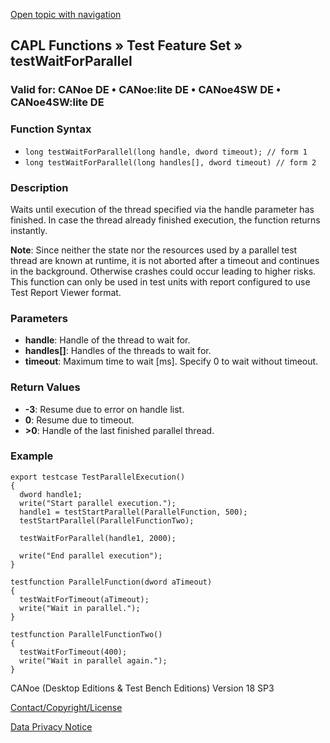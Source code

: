 [Open topic with navigation](../../../../../CANoeDEFamily.htm#Topics/CAPLFunctions/Test/Functions/CAPLfunctionTestWaitForParallel.md)

## CAPL Functions » Test Feature Set » testWaitForParallel

### Valid for: CANoe DE • CANoe:lite DE • CANoe4SW DE • CANoe4SW:lite DE

### Function Syntax

- `long testWaitForParallel(long handle, dword timeout); // form 1`
- `long testWaitForParallel(long handles[], dword timeout) // form 2`

### Description

Waits until execution of the thread specified via the handle parameter has finished. In case the thread already finished execution, the function returns instantly.

**Note**: Since neither the state nor the resources used by a parallel test thread are known at runtime, it is not aborted after a timeout and continues in the background. Otherwise crashes could occur leading to higher risks. This function can only be used in test units with report configured to use Test Report Viewer format.

### Parameters

- **handle**: Handle of the thread to wait for.
- **handles[]**: Handles of the threads to wait for.
- **timeout**: Maximum time to wait [ms]. Specify 0 to wait without timeout.

### Return Values

- **-3**: Resume due to error on handle list.
- **0**: Resume due to timeout.
- **>0**: Handle of the last finished parallel thread.

### Example

```plaintext
export testcase TestParallelExecution()
{
  dword handle1;
  write("Start parallel execution.");
  handle1 = testStartParallel(ParallelFunction, 500);
  testStartParallel(ParallelFunctionTwo);

  testWaitForParallel(handle1, 2000);

  write("End parallel execution");
}

testfunction ParallelFunction(dword aTimeout)
{
  testWaitForTimeout(aTimeout);
  write("Wait in parallel.");
}

testfunction ParallelFunctionTwo()
{
  testWaitForTimeout(400);
  write("Wait in parallel again.");
}
```

CANoe (Desktop Editions & Test Bench Editions) Version 18 SP3

[Contact/Copyright/License](../../../Shared/ContactCopyrightLicense.md)

[Data Privacy Notice](https://www.vector.com/int/en/company/get-info/privacy-policy/)
